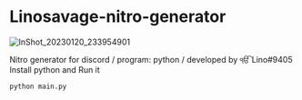 # Linosavage-nitro-generator
![InShot_20230120_233954901](https://user-images.githubusercontent.com/116788650/213797650-b865d723-a927-419a-af59-906f8716cee0.jpg)

Nitro generator for discord / program: python / developed by ੴ Lino#9405
Install python and Run it
```
python main.py
```
